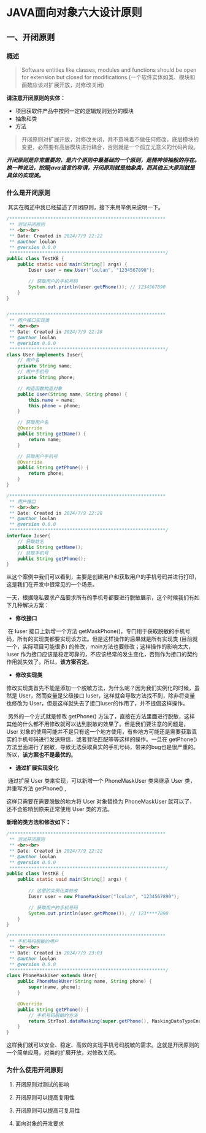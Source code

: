 # JAVA面向对象六大设计原则



## 一、开闭原则



### 概述

> Software entities like classes, modules and functions should be open for extension but closed for modifications.(一个软件实体如类、模块和函数应该对扩展开放，对修改关闭)

**请注意开闭原则的实体：**

- 项目获软件产品中按照一定的逻辑规则划分的模块
- 抽象和类
- 方法



> 开闭原则对扩展开放，对修改关闭，并不意味着不做任何修改，底层模块的变更，必然要有高层模块进行耦合，否则就是一个孤立无意义的代码片段。

​        ***开闭原则是非常重要的，是六个原则中最基础的一个原则，是精神领袖般的存在。换一种说法，按照java语言的称谓，开闭原则就是抽象类，而其他五大原则就是具体的实现类。***



### 什么是开闭原则

​        其实在概述中我已经描述了开闭原则，接下来用举例来说明一下。

```java
/*********************************************************
 ** 测试开闭原则
 ** <br><br>
 ** Date: Created in 2024/7/9 22:22
 ** @author loulan
 ** @version 0.0.0
 *********************************************************/
public class TestKB {
    public static void main(String[] args) {
        Iuser user = new User("loulan", "1234567890");

        // 获取用户的手机号码
        System.out.println(user.getPhone()); // 1234567890
    }
}


/*********************************************************
 ** 用户接口实现类
 ** <br><br>
 ** Date: Created in 2024/7/9 22:28
 ** @author loulan
 ** @version 0.0.0
 *********************************************************/
class User implements Iuser{
    // 用户名
    private String name;
    // 用户手机号
    private String phone;

    // 构造函数构造对象
    public User(String name, String phone) {
        this.name = name;
        this.phone = phone;
    }

    // 获取用户名
    @Override
    public String getName() {
        return name;
    }

    // 获取用户手机号
    @Override
    public String getPhone() {
        return phone;
    }
}

/*********************************************************
 ** 用户接口
 ** <br><br>
 ** Date: Created in 2024/7/9 22:28
 ** @author loulan
 ** @version 0.0.0
 *********************************************************/
interface Iuser{
    // 获取姓名
    public String getName();
    // 获取手机号
    public String getPhone();
}

```

​        从这个案例中我们可以看到，主要是创建用户和获取用户的手机号码并进行打印，这是我们在开发中很常见的一个场景。

​	一天，根据隐私要求产品要求所有的手机号都要进行脱敏展示，这个时候我们有如下几种解决方案：

- **修改接口**

​        在 Iuser 接口上新增一个方法 getMaskPhone()，专门用于获取脱敏的手机号码，所有的实现类都要实现该方法。但是这样操作的后果就是所有实现类 (目前就一个，实际项目可能很多) 的修改，main方法也要修改；这样操作的影响太大，Iuser 作为接口应该是稳定可靠的，不应该经常的发生变化，否则作为接口的契约作用就失效了。所以，**该方案否定**。

- **修改实现类**

​        修改实现类首先不能是添加一个脱敏方法，为什么呢？因为我们实例化的时候，虽然是 User，然而变量是父级接口 Iuser，这样就会导致方法找不到，除非将变量也修改为 User，但是这样就失去了接口Iuser的作用了，并不提倡这样操作。

​	另外的一个方式就是修改 getPhone() 方法了，直接在方法里面进行脱敏，这样其他的什么都不用修改就可以达到脱敏的效果了。但是我们要注意的问题是，User 对象的使用可能并不是只有这一个地方使用，有些地方可能还是需要获取真实的手机号码进行发送短信，或者登陆匹配等等这样的操作。一旦在 getPhone() 方法里面进行了脱敏，导致无法获取真实的手机号码，带来的bug也是很严重的。所以，**该方案也不是最优的**。

- **通过扩展实现变化**

​        通过扩展 User 类来实现，可以新增一个 PhoneMaskUser 类来继承 User 类，并重写方法 getPhone() ,

这样只需要在需要脱敏的地方将 User 对象替换为 PhoneMaskUser 就可以了，还不会影响到原来正常使用 User 类的方法。



**新增的类方法和修改如下：**

```java
/*********************************************************
 ** 测试开闭原则
 ** <br><br>
 ** Date: Created in 2024/7/9 22:22
 ** @author loulan
 ** @version 0.0.0
 *********************************************************/
public class TestKB {
    public static void main(String[] args) {
      
      	// 这里的实例化类修改
        Iuser user = new PhoneMaskUser("loulan", "1234567890");

        // 获取用户的手机号码
        System.out.println(user.getPhone()); // 123****7890
    }
}

/*********************************************************
 ** 手机号吗脱敏的用户
 ** <br><br>
 ** Date: Created in 2024/7/9 23:03
 ** @author loulan
 ** @version 0.0.0
 *********************************************************/
class PhoneMaskUser extends User{
    public PhoneMaskUser(String name, String phone) {
        super(name, phone);
    }

    @Override
    public String getPhone() {
        // 手机号码脱敏的方法
        return StrTool.dataMasking(super.getPhone(), MaskingDataTypeEnum.PHONE);
    }
}
```

​        这样我们就可以安全、稳定、高效的实现手机号码脱敏的需求。这就是开闭原则的一个简单应用，对类的扩展开放，对修改关闭。

### 为什么使用开闭原则

1. 开闭原则对测试的影响

   

2. 开闭原则可以提高复用性

3. 开闭原则可以提高可复用性

4. 面向对象的开发要求
